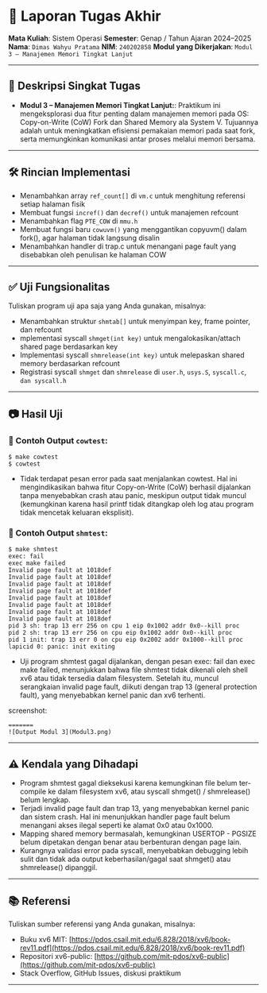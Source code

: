 # 📝 Laporan Tugas Akhir

**Mata Kuliah**: Sistem Operasi
**Semester**: Genap / Tahun Ajaran 2024–2025
**Nama**: `Dimas Wahyu Pratama`
**NIM**: `240202858`
**Modul yang Dikerjakan**:
`Modul 3 – Manajemen Memori Tingkat Lanjut`

---

## 📌 Deskripsi Singkat Tugas

* **Modul 3 – Manajemen Memori Tingkat Lanjut:**:
Praktikum ini mengeksplorasi dua fitur penting dalam manajemen memori pada OS: Copy-on-Write (CoW) Fork dan Shared Memory ala System V.
Tujuannya adalah untuk meningkatkan efisiensi pemakaian memori pada saat fork, serta memungkinkan komunikasi antar proses melalui memori bersama.

---

## 🛠️ Rincian Implementasi

* Menambahkan array `ref_count[]` di `vm.c` untuk menghitung referensi setiap halaman fisik
* Membuat fungsi `incref()` dan `decref()` untuk manajemen refcount
* Menambahkan flag `PTE_COW` di `mmu.h`
* Membuat fungsi baru `cowuvm()` yang menggantikan copyuvm() dalam fork(), agar halaman tidak langsung disalin
* Menambahkan handler di trap.c untuk menangani page fault yang disebabkan oleh penulisan ke halaman COW
---

## ✅ Uji Fungsionalitas

Tuliskan program uji apa saja yang Anda gunakan, misalnya:

* Menambahkan struktur `shmtab[]` untuk menyimpan key, frame pointer, dan refcount
* mplementasi syscall `shmget(int key)` untuk mengalokasikan/attach shared page berdasarkan key
* Implementasi syscall `shmrelease(int key)` untuk melepaskan shared memory berdasarkan refcount
* Registrasi syscall `shmget` dan `shmrelease` di `user.h`, `usys.S`, `syscall.c`, `dan syscall.h`
---

## 📷 Hasil Uji

### 📍 Contoh Output `cowtest`:

```
$ make cowtest
$ cowtest
```
* Tidak terdapat pesan error pada saat menjalankan cowtest. Hal ini mengindikasikan bahwa fitur Copy-on-Write (CoW) berhasil dijalankan tanpa menyebabkan crash atau panic, meskipun output tidak muncul (kemungkinan karena hasil printf tidak ditangkap oleh log atau program tidak mencetak keluaran eksplisit).



### 📍 Contoh Output `shmtest`:

```
$ make shmtest
exec: fail
exec make failed
Invalid page fault at 1018def
Invalid page fault at 1018def
Invalid page fault at 1018def
Invalid page fault at 1018def
Invalid page fault at 1018def
Invalid page fault at 1018def
Invalid page fault at 1018def
Invalid page fault at 1018def
pid 3 sh: trap 13 err 256 on cpu 1 eip 0x1002 addr 0x0--kill proc
pid 2 sh: trap 13 err 256 on cpu eip 0x1002 addr 0x0--kill proc
pid 1 init: trap 13 err 0 on cpu eip 0x2002 addr 0x1000--kill proc
lapicid 0: panic: init exiting
```
* Uji program shmtest gagal dijalankan, dengan pesan exec: fail dan exec make failed, menunjukkan bahwa file shmtest tidak dikenali oleh shell xv6 atau tidak tersedia dalam filesystem. Setelah itu, muncul serangkaian invalid page fault, diikuti dengan trap 13 (general protection fault), yang menyebabkan kernel panic dan xv6 terhenti.

screenshot:

```
=======
![Output Modul 3](Modul3.png)

```

---
## ⚠️ Kendala yang Dihadapi

* Program shmtest gagal dieksekusi karena kemungkinan file belum ter-compile ke dalam filesystem xv6, atau syscall shmget() / shmrelease() belum lengkap.
* Terjadi invalid page fault dan trap 13, yang menyebabkan kernel panic dan sistem crash. Hal ini menunjukkan handler page fault belum menangani akses ilegal seperti ke alamat 0x0 atau 0x1000.
* Mapping shared memory bermasalah, kemungkinan USERTOP - PGSIZE belum dipetakan dengan benar atau berbenturan dengan page lain.
* Kurangnya validasi error pada syscall, menyebabkan debugging lebih sulit dan tidak ada output keberhasilan/gagal saat shmget() atau shmrelease() dipanggil.
---

## 📚 Referensi

Tuliskan sumber referensi yang Anda gunakan, misalnya:

* Buku xv6 MIT: [https://pdos.csail.mit.edu/6.828/2018/xv6/book-rev11.pdf](https://pdos.csail.mit.edu/6.828/2018/xv6/book-rev11.pdf)
* Repositori xv6-public: [https://github.com/mit-pdos/xv6-public](https://github.com/mit-pdos/xv6-public)
* Stack Overflow, GitHub Issues, diskusi praktikum

---

